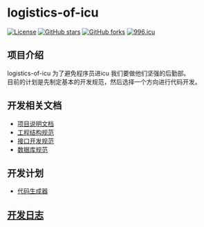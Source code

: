 # logistics-of-icu
[![License](https://img.shields.io/badge/license-MIT-blue.svg)](LICENSE)
[![GitHub stars](https://img.shields.io/github/stars/Schog/logistics-of-icu.svg?style=social&label=Stars)](https://github.com/Schog/logistics-of-icu)
[![GitHub forks](https://img.shields.io/github/forks/Schog/logistics-of-icu.svg?style=social&label=Fork)](https://github.com/Schog/logistics-of-icu)
[![996.icu](https://img.shields.io/badge/link-996.icu-red.svg)](https://996.icu)
## 项目介绍
   logistics-of-icu 为了避免程序员进icu 我们要做他们坚强的后勤部。   
   目前的计划是先制定基本的开发规范，然后选择一个方向进行代码开发。  

## 开发相关文档  
  * [项目说明文档](/doc/项目说明文档.md)  
  * [工程结构规范](/doc/工程结构规范.md)  
  * [接口开发规范](/doc/接口开发规范.md)  
  * [数据库规范](/doc/数据库规范.md)    

## 开发计划
* [代码生成器](/project/generator/README.md)  

## [开发日志](开发日志.md)  
